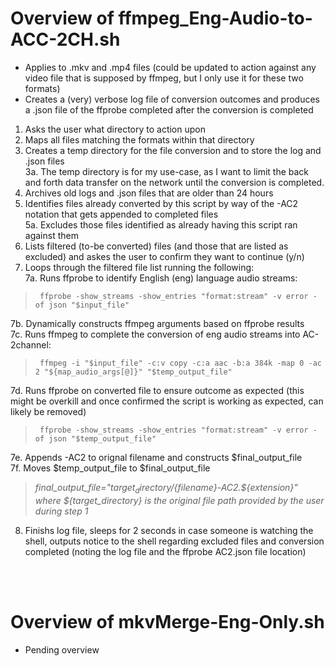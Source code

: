 
# Overview of **ffmpeg_Eng-Audio-to-ACC-2CH.sh**
  - Applies to .mkv and .mp4 files (could be updated to action against any video file that is supposed by ffmpeg, but I only use it for these two formats)
  - Creates a (very) verbose log file of conversion outcomes and produces a .json file of the ffprobe completed after the conversion is completed
1. Asks the user what directory to action upon
2. Maps all files matching the formats within that directory
3. Creates a temp directory for the file conversion and to store the log and .json files <br>
  3a. The temp directory is for my use-case, as I want to limit the back and forth data transfer on the network until the conversion is completed.
4. Archives old logs and .json files that are older than 24 hours
5. Identifies files already converted by this script by way of the -AC2 notation that gets appended to completed files <br>
  5a. Excludes those files identified as already having this script ran against them
6. Lists filtered (to-be converted) files (and those that are listed as excluded) and askes the user to confirm they want to continue (y/n)
7. Loops through the filtered file list running the following: <br>
  7a. Runs ffprobe to identify English (eng) language audio streams: <br>
>      ffprobe -show_streams -show_entries "format:stream" -v error -of json "$input_file"
  7b. Dynamically constructs ffmpeg arguments based on ffprobe results <br>
  7c. Runs ffmpeg to complete the conversion of eng audio streams into AC-2channel: <br>
>      ffmpeg -i "$input_file" -c:v copy -c:a aac -b:a 384k -map 0 -ac 2 "${map_audio_args[@]}" "$temp_output_file"
  7d. Runs ffprobe on converted file to ensure outcome as expected (this might be overkill and once confirmed the script is working as expected, can likely be removed)
>      ffprobe -show_streams -show_entries "format:stream" -v error -of json "$temp_output_file"
  7e. Appends -AC2 to orignal filename and constructs $final_output_file <br>
  7f. Moves $temp_output_file to $final_output_file
 >   _final_output_file="${target_directory}/${filename}-AC2.${extension}" where ${target_directory} is the original file path provided by the user during step 1_ <br>
8. Finishs log file, sleeps for 2 seconds in case someone is watching the shell, outputs notice to the shell regarding excluded files and conversion completed (noting the log file and the ffprobe AC2.json file location)
<br>
<br>

# Overview of **mkvMerge-Eng-Only.sh**
  - Pending overview
